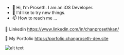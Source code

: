 * 👋 Hi, I’m Proseth. I am an iOS Developer.
* 🚀 I'd like to try new things.
* 📫 How to reach me ...

🚀 Linkedin https://www.linkedin.com/in/chanprosethkan/

🚀 My Portfolio https://porfolio.chanproseth-dev.site


![alt text](https://github.com/kanchanproseth/kanchanproseth/blob/main/b1.jpg)


<!---
kanchanproseth/kanchanproseth is a ✨ special ✨ repository because its `README.md` (this file) appears on your GitHub profile.
You can click the Preview link to take a look at your changes.
--->

